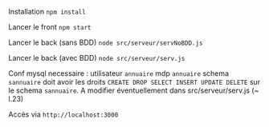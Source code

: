 Installation
 `npm install`

Lancer le front
 `npm start` 

Lancer le back (sans BDD)
 `node src/serveur/servNoBDD.js`
 
Lancer le back (avec BDD)
 `node src/serveur/serv.js`

Conf mysql necessaire : 
utilisateur `annuaire`
mdp `annuaire`
schema `sannuaire`
doit avoir les droits `CREATE DROP SELECT INSERT UPDATE DELETE` sur le schema `sannuaire`.
A modifier éventuellement dans src/serveur/serv.js (~ l.23)
 
 
Accès via `http://localhost:3000`

